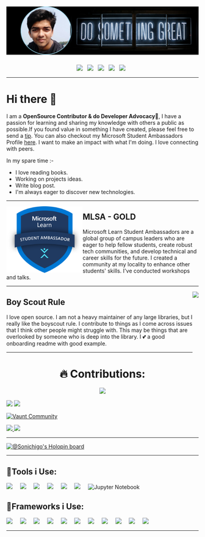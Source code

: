 # ![SONICHIGO header](https://github.com/Sonichigo/Sonichigo/blob/main/assets/Header.png)
<p align="middle">
<a href="https://hashnode.com/@sonichigo"><img height="30" src="https://cdn.hashnode.com/res/hashnode/image/upload/v1611902473383/CDyAuTy75.png"></a>&nbsp;&nbsp;
<a href="https://twitter.com/sonichigo1219"><img height="30" src="https://github.com/WaylonWalker/WaylonWalker/blob/main/icon/twitter.png?raw=true"></a>&nbsp;&nbsp;
<a href="https://www.buymeacoffee.com/sonichigo"><img height="30" src="https://github.com/WaylonWalker/WaylonWalker/blob/main/icon/by-me-a-coffee.png?raw=true"></a>&nbsp;&nbsp;
<a href="https://www.linkedin.com/in/sonichigo"><img height="30" src="https://github.com/WaylonWalker/WaylonWalker/blob/main/icon/linkedin.png?raw=true"></a>&nbsp;&nbsp;
<a href="https://www.polywork.com/sonichigo"><img height="30" src="https://www.scottbrady91.com/img/logos/polywork.svg"></a>&nbsp;&nbsp;
</p>

---

# Hi there 👋
I am a **OpenSource Contributor & do Developer Advocacy**🥑, I have a passion for learning and sharing my knowledge with others a public as possible.If you found value in something I have created, please feel free to send a [tip](https://www.buymeacoffee.com/sonichigo). You can also checkout my Microsoft Student Ambassadors Profile [here](https://studentambassadors.microsoft.com/en-US/profile/74597). I want to make an impact with what I'm doing. I love connecting with peers. 

In my spare time :- 
- I love reading books.
- Working on projects ideas. 
- Write blog post.
- I'm always eager to discover new technologies.

<!--
**Sonichigo/Sonichigo** is a ✨ _special_ ✨ repository because its `README.md` (this file) appears on your GitHub profile.
<a target="_blank"><img src="https://visitor-badge.glitch.me/badge?page_id=sonichigo.sonichigo"></a>
 ---

<p align="Center"> 

[MyResumè CheckOut](https://github.com/Sonichigo/Sonichigo/blob/main/assets/Animesh's%20Resume.pdf)
</p> -->

---

<p>
  <img width="200" align='left' src="https://github.com/Sonichigo/Sonichigo/blob/main/assets/logo.png">
</p>

## MLSA - GOLD

Microsoft Learn Student Ambassadors are a global group of campus leaders who are eager to help fellow students, create robust tech communities, and develop technical and career skills for the future. I created a community at my locality to enhance other students' skills. I've conducted workshops and talks.
  
------

<p>
  <img height="190" align='right' src="https://pbs.twimg.com/profile_images/1567906020831150081/oJ7mKaaj_400x400.jpg">
</p>

## Boy Scout Rule

I love open source.  I am not a heavy maintainer of any large libraries, but I really like the boyscout rule.  I contribute to things as I come across issues that I think other people might struggle with.  This may be things that are overlooked by someone who is deep into the library.  I 💕 a good onboarding readme with good example.


---
<h1 align="center"> 🔥 Contributions: </h1>

<p align="center">
<img src="http://www.hackthebox.eu/badge/image/440448">
</p>
<p>
<img src="https://github-readme-stats.vercel.app/api?username=sonichigo&show_icons=true&count_private=true&theme=radical" width="50%">
<img src="https://github-readme-stats.vercel.app/api/top-langs/?username=sonichigo&layout=compact&theme=tokyonight&custom_title=Top%20Languages" width="42%">
 </p>


[![Vaunt Community](https://api.vaunt.dev/v1/github/entities/Sonichigo/badges/community)](https://community.vaunt.dev/board/Sonichigo)
<p>
<a href="https://vaunt.dev">
<img src="https://api.vaunt.dev/v1/github/entities/Sonichigo/contributions?format=svg" width="45%" />
</a>
<img decoding="async" loading="lazy" src="https://api.vaunt.dev/v1/github/entities/sonichigo/achievements?format=svg&limit=3" width="40%" />
</p>

 ---
 
<p align="center">
 
 [![@Sonichigo's Holopin board](https://holopin.me/sonichigo)](https://holopin.io/@sonichigo)
 
 <!-- <a href="https://git.io/streak-stats">
    <img src="http://github-readme-streak-stats.herokuapp.com?user=sonichigo&theme=react&background=0d1117&border=666">
  </a> -->
<p>

<!-- 
<div align="center">
  <img src="https://github-profile-trophy.vercel.app/?username=sonichigo&column=6&theme=onedark" align="center"/>
</div> 
-->

---

## 🔧Tools i Use: 
 <img src="https://img.shields.io/badge/-GitHub-purple?style=for-the-badge&logo=github" />&nbsp;&nbsp;&nbsp;&nbsp;
 <img src="https://img.shields.io/badge/-Git-orange?style=for-the-badge&logo=git" />&nbsp;&nbsp;&nbsp;&nbsp;
 <img src="https://img.shields.io/badge/-VSCode-blue?style=for-the-badge&logo=visual-studio-code" />&nbsp;&nbsp;&nbsp;&nbsp;
 <img src="https://img.shields.io/badge/-Visual_Studio-violet?style=for-the-badge&logo=visual-studio" />&nbsp;&nbsp;&nbsp;&nbsp;
 <img src="https://img.shields.io/badge/-Jupyter-181717?style=for-the-badge&logo=jupyter" />&nbsp;&nbsp;&nbsp;&nbsp;
 <img src="https://img.shields.io/badge/Spyder-838485?style=for-the-badge&logo=spyder%20ide&logoColor=maroon" />&nbsp;&nbsp;&nbsp;&nbsp;
 ![Jupyter Notebook](https://img.shields.io/badge/jupyter-%23FA0F00.svg?style=for-the-badge&logo=jupyter&logoColor=white)
 
## 🧰Frameworks i Use:
  <img src="https://img.shields.io/badge/flask-%23000.svg?style=for-the-badge&logo=flask&logoColor=white" />&nbsp;&nbsp;&nbsp;&nbsp;
  <img src="https://img.shields.io/badge/react-%2320232a.svg?style=for-the-badge&logo=react&logoColor=%2361DAFB" />&nbsp;&nbsp;&nbsp;&nbsp;
  <img src="https://img.shields.io/badge/Next-black?style=for-the-badge&logo=next.js&logoColor=white" />&nbsp;&nbsp;&nbsp;&nbsp;
  <img src="https://img.shields.io/badge/Nuxt-black?style=for-the-badge&logo=nuxt.js&logoColor=white" />&nbsp;&nbsp;&nbsp;&nbsp;
  <img src="https://img.shields.io/badge/.NET-5C2D91?style=for-the-badge&logo=.net&logoColor=white" />&nbsp;&nbsp;&nbsp;&nbsp;
  <img src="https://img.shields.io/badge/Anaconda-%2344A833.svg?style=for-the-badge&logo=anaconda&logoColor=white" />&nbsp;&nbsp;&nbsp;&nbsp;
  <img src="https://img.shields.io/badge/vuejs-%2335495e.svg?style=for-the-badge&logo=vuedotjs&logoColor=%234FC08D" />&nbsp;&nbsp;&nbsp;&nbsp;
  <img src="https://img.shields.io/badge/express.js-%23404d59.svg?style=for-the-badge&logo=express&logoColor=%2361DAFB" />&nbsp;&nbsp;&nbsp;&nbsp;
  <img src="https://img.shields.io/badge/MongoDB-%234ea94b.svg?style=for-the-badge&logo=mongodb&logoColor=white" />&nbsp;&nbsp;&nbsp;&nbsp;
  <img src="https://img.shields.io/badge/Cockroach%20Labs-6933FF?style=for-the-badge&logo=Cockroach%20Labs&logoColor=white" />&nbsp;&nbsp;&nbsp;&nbsp;
  <img src="https://img.shields.io/badge/MongoDB-%234ea94b.svg?style=for-the-badge&logo=mongodb&logoColor=white" />&nbsp;&nbsp;&nbsp;&nbsp;
 
<!-- 
## 🌐 Languages i Use: 
<p align ="Center">
 <img src="https://img.shields.io/badge/-HTML5-E34F26?style=for-the-badge&logo=html5&logoColor=white" />&nbsp;&nbsp;&nbsp;&nbsp;
 <img src="https://img.shields.io/badge/-CSS3-1572B6?style=for-the-badge&logo=css3" />&nbsp;&nbsp;&nbsp;&nbsp;
 <img src="https://camo.githubusercontent.com/bb947ded9e6ec266e306a13d54a6ceab101a7ad60b555fc7a5cb98f449b86d31/68747470733a2f2f696d672e736869656c64732e696f2f62616467652f2d4a6176615363726970742d626c61636b3f7374796c653d666f722d7468652d6261646765266c6f676f3d6a617661736372697074" />&nbsp;&nbsp;&nbsp;&nbsp; <br>
 <img src="https://img.shields.io/badge/C%2B%2B-00599C?style=for-the-badge&logo=c%2B%2B&logoColor=white"/>&nbsp;&nbsp;&nbsp;&nbsp;
 <img src="https://img.shields.io/badge/-Python-black?style=for-the-badge&logo=Python" />&nbsp;&nbsp;&nbsp;&nbsp;
  <img src="https://camo.githubusercontent.com/38547dde60fc785205f98363efa8a3340d90c118e3b4676560e75ce65e74f90a/68747470733a2f2f696d672e736869656c64732e696f2f62616467652f2d466c75747465722d626c61636b3f7374796c653d666f722d7468652d6261646765266c6f676f3d466c7574746572266c6f676f436f6c6f723d303037616662" />&nbsp;&nbsp;&nbsp;&nbsp;
 <br>

 <img src="https://img.shields.io/badge/Windows-0078D6?style=for-the-badge&logo=windows&logoColor=white"/>
 </p>
--> 

 ---

<!-- ### Spotify Playing 🎧
 
[![Spotify](https://spotify-theta-five.vercel.app/api/spotify/)](https://open.spotify.com/playlist/1JtSbKu33RjAKEIsLXzM03)

-->
